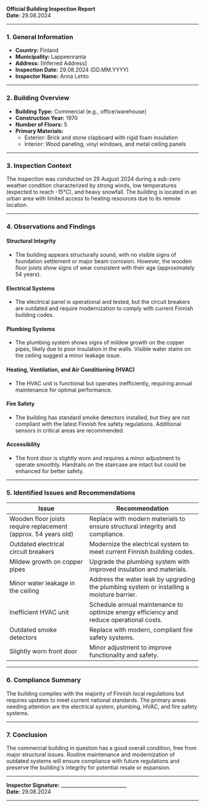 

**Official Building Inspection Report**  
**Date:** 29.08.2024  

---

### **1. General Information**  
- **Country:** Finland  
- **Municipality:** Lappeenranta  
- **Address:** [Inferred Address]  
- **Inspection Date:** 29.08.2024 (DD.MM.YYYY)  
- **Inspector Name:** Anna Lehto  

---

### **2. Building Overview**  
- **Building Type:** Commercial (e.g., office/warehouse)  
- **Construction Year:** 1970  
- **Number of Floors:** 5  
- **Primary Materials:**  
  - Exterior: Brick and stone clapboard with rigid foam insulation  
  - Interior: Wood paneling, vinyl windows, and metal ceiling panels  

---

### **3. Inspection Context**  
The inspection was conducted on 29 August 2024 during a sub-zero weather condition characterized by strong winds, low temperatures (expected to reach -15°C), and heavy snowfall. The building is located in an urban area with limited access to heating resources due to its remote location.

---

### **4. Observations and Findings**  

#### **Structural Integrity**  
- The building appears structurally sound, with no visible signs of foundation settlement or major beam corrosion. However, the wooden floor joists show signs of wear consistent with their age (approximately 54 years).  

#### **Electrical Systems**  
- The electrical panel is operational and tested, but the circuit breakers are outdated and require modernization to comply with current Finnish building codes.  

#### **Plumbing Systems**  
- The plumbing system shows signs of mildew growth on the copper pipes, likely due to poor insulation in the walls. Visible water stains on the ceiling suggest a minor leakage issue.  

#### **Heating, Ventilation, and Air Conditioning (HVAC)**  
- The HVAC unit is functional but operates inefficiently, requiring annual maintenance for optimal performance.  

#### **Fire Safety**  
- The building has standard smoke detectors installed, but they are not compliant with the latest Finnish fire safety regulations. Additional sensors in critical areas are recommended.  

#### **Accessibility**  
- The front door is slightly worn and requires a minor adjustment to operate smoothly. Handrails on the staircase are intact but could be enhanced for better safety.  

---

### **5. Identified Issues and Recommendations**  

| **Issue**                          | **Recommendation**                                                                 |
|-------------------------------------|-----------------------------------------------------------------------------------|
| Wooden floor joists require replacement (approx. 54 years old)                  | Replace with modern materials to ensure structural integrity and compliance.        |
| Outdated electrical circuit breakers   | Modernize the electrical system to meet current Finnish building codes.             |
| Mildew growth on copper pipes        | Upgrade the plumbing system with improved insulation and materials.               |
| Minor water leakage in the ceiling    | Address the water leak by upgrading the plumbing system or installing a moisture barrier. |
| Inefficient HVAC unit                | Schedule annual maintenance to optimize energy efficiency and reduce operational costs.|
| Outdated smoke detectors              | Replace with modern, compliant fire safety systems.                               |
| Slightly worn front door             | Minor adjustment to improve functionality and safety.                             |

---

### **6. Compliance Summary**  
The building complies with the majority of Finnish local regulations but requires updates to meet current national standards. The primary areas needing attention are the electrical system, plumbing, HVAC, and fire safety systems.

---

### **7. Conclusion**  
The commercial building in question has a good overall condition, free from major structural issues. Routine maintenance and modernization of outdated systems will ensure compliance with future regulations and preserve the building's integrity for potential resale or expansion.

---

**Inspector Signature:** ___________________________  
**Date:** 29.08.2024  

---